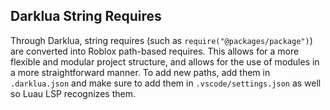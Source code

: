 ## Darklua String Requires

Through Darklua, string requires (such as `require("@packages/package")`) are converted into Roblox path-based requires. This allows for a more flexible and modular project structure, and allows for the use of modules in a more straightforward manner. To add new paths, add them in `.darklua.json` and make sure to add them in `.vscode/settings.json` as well so Luau LSP recognizes them.
